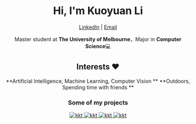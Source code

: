 <div align="center">
  
<h1>Hi, I'm Kuoyuan Li</h1>
  
[LinkedIn](https://www.linkedin.com/in/kuoyuan-li/)  | [Email](kuoyuanl@student.unimelb.edu.au)

Master student at **The University of Melbourne**，Major in **Computer Science**💻

## Interests ❤️ 

**Artificial Intelligence, Machine Learning, Computer Vision **
**Outdoors, Spending time with friends **

### Some of my projects

<a href="https://github.com/Kuoyuan-Li/game-shadow-bounce">
  <img alt="kkt" src="https://github-readme-stats.vercel.app/api/pin/?username=kuoyuan-li&repo=game-shadow-bounce&show_owner=true" />
</a>

<a href="https://github.com/Kuoyuan-Li/game-whist">
  <img alt="kkt" src="https://github-readme-stats.vercel.app/api/pin/?username=kuoyuan-li&repo=game-whist&show_owner=true" />
</a>

<a href="https://github.com/Kuoyuan-Li/pacman-AI">
  <img alt="kkt" src="https://github-readme-stats.vercel.app/api/pin/?username=kuoyuan-li&repo=pacman-AI&show_owner=true" />
</a>

<a href="https://github.com/Kuoyuan-Li/GHSeportfolio">
  <img alt="kkt" src="https://github-readme-stats.vercel.app/api/pin/?username=kuoyuan-li&repo=GHSeportfolio&show_owner=true" />
</a>

<!--
**Kuoyuan-Li/Kuoyuan-Li** is a ✨ _special_ ✨ repository because its `README.md` (this file) appears on your GitHub profile.

Here are some ideas to get you started:

- 🔭 I’m currently working on ...
- 🌱 I’m currently learning ...
- 👯 I’m looking to collaborate on ...
- 🤔 I’m looking for help with ...
- 💬 Ask me about ...
- 📫 How to reach me: ...
- 😄 Pronouns: ...
- ⚡ Fun fact: ...
-->
